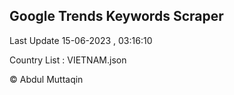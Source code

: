 

## Google Trends Keywords Scraper 
 
Last Update 15-06-2023 , 03:16:10

Country List :
VIETNAM.json



© Abdul Muttaqin 
